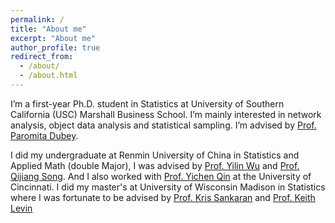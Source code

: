```yaml
---
permalink: /
title: "About me"
excerpt: "About me"
author_profile: true
redirect_from: 
  - /about/
  - /about.html
---
```

I’m a first-year Ph.D. student in Statistics at University of Southern California (USC) Marshall Business School. I’m mainly interested in network analysis, object data analysis and statistical sampling. I’m advised by [Prof. Paromita Dubey](https://www.paromitadubey.com/). 

I did my undergraduate at Renmin University of China in Statistics and Applied Math (double Major), I was advised by [Prof. Yilin Wu](http://stat.ruc.edu.cn/Home/People/Faculty/6c758506e58e4e7fa9628e62390752d7.htm) and [Prof. Qijiang Song](http://math.ruc.edu.cn/ywb/Faculty/Inserviceteacher/Lecturer/449fab31b0bb43d6aa481a3d69360210.htm). And I also worked with [Prof. Yichen Qin](https://business.uc.edu/faculty-and-research/departments/obais/faculty/yichen-qin.html) at the University of Cincinnati. I did my master's at University of Wisconsin Madison in Statistics where I was fortunate to be advised by [Prof. Kris Sankaran](https://krisrs1128.github.io/LSLab/_includes/team) and [Prof. Keith Levin](https://stat.wisc.edu/staff/levin-keith/)

